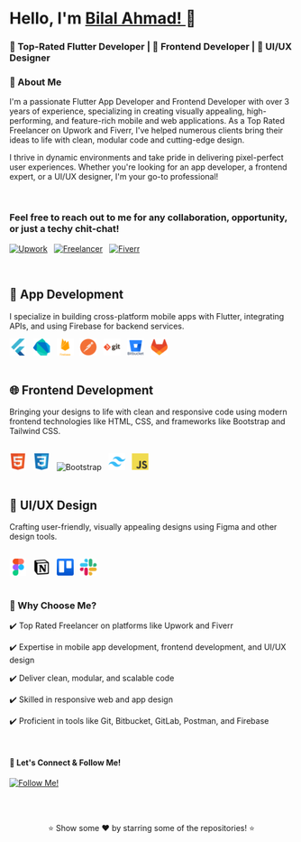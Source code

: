 # Hello, I'm <a href="https://www.linkedin.com/in/freelancer-bilalahmad72" target="_blank"> Bilal Ahmad! </a> 👋  

### 🌟 Top-Rated Flutter Developer | 📱 Frontend Developer | 🎨 UI/UX Designer

### 📖 About Me

I'm a passionate Flutter App Developer and Frontend Developer with over 3 years of experience, specializing in creating visually appealing, high-performing, and feature-rich mobile and web applications. As a Top Rated Freelancer on Upwork and Fiverr, I've helped numerous clients bring their ideas to life with clean, modular code and cutting-edge design.

I thrive in dynamic environments and take pride in delivering pixel-perfect user experiences. Whether you're looking for an app developer, a frontend expert, or a UI/UX designer, I'm your go-to professional!

<br/>

### Feel free to reach out to me for any collaboration, opportunity, or just a techy chit-chat!

<div>
    
[![Upwork](https://img.shields.io/badge/Upwork-6fda44?style=for-the-badge&logo=upwork&logoColor=white)](https://www.upwork.com/freelancers/bilalahmad72)  &nbsp;
[![Freelancer](https://img.shields.io/badge/Freelancer-29b2fe?style=for-the-badge&logo=freelancer&logoColor=white)](https://www.freelancer.com/u/bilalferoze99)  &nbsp;
[![Fiverr](https://img.shields.io/badge/Fiverr-1dbf73?style=for-the-badge&logo=fiverr&logoColor=white)](https://www.freelancer.com/bilalahmad72)  &nbsp;

</div>
<br/>

## 📱 App Development

I specialize in building cross-platform mobile apps with Flutter, integrating APIs, and using Firebase for backend services.

<div> 
<img src="https://github.com/devicons/devicon/blob/master/icons/flutter/flutter-original.svg" title="Flutter" alt="Flutter" width="30" height="30"/> &nbsp; 
<img src="https://github.com/devicons/devicon/blob/master/icons/dart/dart-original.svg" title="Dart" alt="Dart" width="30" height="30"/> &nbsp; 
<img src="https://github.com/devicons/devicon/blob/master/icons/firebase/firebase-plain-wordmark.svg" title="Firebase" alt="Firebase" width="30" height="30"/> &nbsp; 
<img src="https://github.com/devicons/devicon/blob/master/icons/postman/postman-original.svg" title="Postman" alt="Postman" width="30" height="30"/> &nbsp; 
<img src="https://github.com/devicons/devicon/blob/master/icons/git/git-original-wordmark.svg" title="Git" alt="Git" width="30" height="30"/> &nbsp; 
<img src="https://github.com/devicons/devicon/blob/master/icons/bitbucket/bitbucket-original-wordmark.svg" title="Bitbucket" alt="Bitbucket" width="30" height="30"/> &nbsp; 
<img src="https://github.com/devicons/devicon/blob/master/icons/gitlab/gitlab-original.svg" title="GitLab" alt="GitLab" width="30" height="30"/> &nbsp; 
</div>

<br />

## 🌐 Frontend Development

Bringing your designs to life with clean and responsive code using modern frontend technologies like HTML, CSS, and frameworks like Bootstrap and Tailwind CSS.

<br/>
<div> 
<img src="https://github.com/devicons/devicon/blob/master/icons/html5/html5-original.svg" title="HTML5" alt="HTML5" width="30" height="30"/> &nbsp; 
<img src="https://github.com/devicons/devicon/blob/master/icons/css3/css3-original.svg" title="CSS3" alt="CSS3" width="30" height="30"/> &nbsp; 
<img src="https://raw.githubusercontent.com/rahulbanerjee26/githubAboutMeGenerator/main/icons/bootstrap.svg" title="Bootstrap" alt="Bootstrap" width="30" height="30"/> &nbsp; 
<img src="https://github.com/devicons/devicon/blob/master/icons/tailwindcss/tailwindcss-plain.svg" title="Tailwind CSS" alt="Tailwind CSS" width="30" height="30"/> &nbsp; 
<img src="https://github.com/devicons/devicon/blob/master/icons/javascript/javascript-original.svg" title="JavaScript" alt="JavaScript" width="30" height="30"/> &nbsp; 
</div>

<br />

## 🎨 UI/UX Design

Crafting user-friendly, visually appealing designs using Figma and other design tools.

<br/>
<div> 
<img src="https://github.com/devicons/devicon/blob/master/icons/figma/figma-original.svg" title="Figma" alt="Figma" width="30" height="30"/> &nbsp; 
<img src="https://github.com/devicons/devicon/blob/master/icons/notion/notion-original.svg" title="Notion" alt="Notion" width="30" height="30"/> &nbsp; 
<img src="https://github.com/devicons/devicon/blob/master/icons/trello/trello-original.svg" title="Trello" alt="Trello" width="30" height="30"/> &nbsp; 
<img src="https://github.com/devicons/devicon/blob/master/icons/slack/slack-original.svg" title="Slack" alt="Slack" width="30" height="30"/> &nbsp; 
</div>

<br />

### 🌟 Why Choose Me?
<p>✔️ Top Rated Freelancer on platforms like Upwork and Fiverr</p>
<p>✔️ Expertise in mobile app development, frontend development, and UI/UX design </p>
<p>✔️ Deliver clean, modular, and scalable code</p>
<p>✔️ Skilled in responsive web and app design</p>
<p>✔️ Proficient in tools like Git, Bitbucket, GitLab, Postman, and Firebase</p>

<br />

#### 🤝 Let's Connect & Follow Me!

[![Follow Me!](https://img.shields.io/badge/LinkedIn-0077b5?style=for-the-badge&logo=linkedin&logoColor=white)](https://www.linkedin.com/in/freelancer-bilalahmad72)

<br/><br/>

<div align="center">
  <p>⭐️ Show some ❤️ by starring some of the repositories! ⭐️</p>
</div>

<!---
bilalahmad72/bilalahmad72 is a ✨ special ✨ repository because its `README.md` (this file) appears on your GitHub profile.
You can click the Preview link to take a look at your changes.
--->

